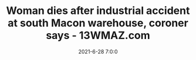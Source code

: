 ---
"title": "Woman dies after industrial accident at south Macon warehouse, coroner says - 13WMAZ.com"
"date": "2021-6-28 7:0:0"
"feed_name": "GOOGLENEWSINDUSTRIAL"
"feed_website": "https://news.google.com/search?q=industrial%2Bincident&hl=en-US&gl=US&ceid=US:en"
"feed_rss": "https://news.google.com/rss/search?q=industrial%2Bincident&hl=en-US&gl=US&ceid=US:en"
"link": "https://www.13wmaz.com/article/news/local/fatal-industrial-accident-at-south-macon-warehouse/93-ef4e32e7-8093-4c7d-8db5-a6c4fd38d544"
"file": "_posts/2021-1-1-a69a0ceafd865796e654ffc8b13cf2d267ad8870.md"
"accident": "1"
"drilling": "0"
"dead": "1"
"injured": "0"
---
